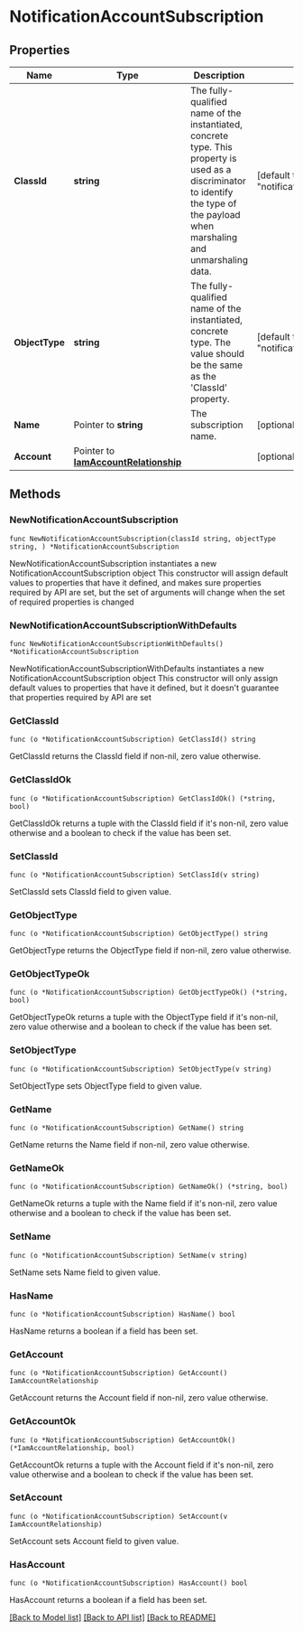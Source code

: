 # NotificationAccountSubscription

## Properties

Name | Type | Description | Notes
------------ | ------------- | ------------- | -------------
**ClassId** | **string** | The fully-qualified name of the instantiated, concrete type. This property is used as a discriminator to identify the type of the payload when marshaling and unmarshaling data. | [default to "notification.AccountSubscription"]
**ObjectType** | **string** | The fully-qualified name of the instantiated, concrete type. The value should be the same as the &#39;ClassId&#39; property. | [default to "notification.AccountSubscription"]
**Name** | Pointer to **string** | The subscription name. | [optional] 
**Account** | Pointer to [**IamAccountRelationship**](IamAccountRelationship.md) |  | [optional] 

## Methods

### NewNotificationAccountSubscription

`func NewNotificationAccountSubscription(classId string, objectType string, ) *NotificationAccountSubscription`

NewNotificationAccountSubscription instantiates a new NotificationAccountSubscription object
This constructor will assign default values to properties that have it defined,
and makes sure properties required by API are set, but the set of arguments
will change when the set of required properties is changed

### NewNotificationAccountSubscriptionWithDefaults

`func NewNotificationAccountSubscriptionWithDefaults() *NotificationAccountSubscription`

NewNotificationAccountSubscriptionWithDefaults instantiates a new NotificationAccountSubscription object
This constructor will only assign default values to properties that have it defined,
but it doesn't guarantee that properties required by API are set

### GetClassId

`func (o *NotificationAccountSubscription) GetClassId() string`

GetClassId returns the ClassId field if non-nil, zero value otherwise.

### GetClassIdOk

`func (o *NotificationAccountSubscription) GetClassIdOk() (*string, bool)`

GetClassIdOk returns a tuple with the ClassId field if it's non-nil, zero value otherwise
and a boolean to check if the value has been set.

### SetClassId

`func (o *NotificationAccountSubscription) SetClassId(v string)`

SetClassId sets ClassId field to given value.


### GetObjectType

`func (o *NotificationAccountSubscription) GetObjectType() string`

GetObjectType returns the ObjectType field if non-nil, zero value otherwise.

### GetObjectTypeOk

`func (o *NotificationAccountSubscription) GetObjectTypeOk() (*string, bool)`

GetObjectTypeOk returns a tuple with the ObjectType field if it's non-nil, zero value otherwise
and a boolean to check if the value has been set.

### SetObjectType

`func (o *NotificationAccountSubscription) SetObjectType(v string)`

SetObjectType sets ObjectType field to given value.


### GetName

`func (o *NotificationAccountSubscription) GetName() string`

GetName returns the Name field if non-nil, zero value otherwise.

### GetNameOk

`func (o *NotificationAccountSubscription) GetNameOk() (*string, bool)`

GetNameOk returns a tuple with the Name field if it's non-nil, zero value otherwise
and a boolean to check if the value has been set.

### SetName

`func (o *NotificationAccountSubscription) SetName(v string)`

SetName sets Name field to given value.

### HasName

`func (o *NotificationAccountSubscription) HasName() bool`

HasName returns a boolean if a field has been set.

### GetAccount

`func (o *NotificationAccountSubscription) GetAccount() IamAccountRelationship`

GetAccount returns the Account field if non-nil, zero value otherwise.

### GetAccountOk

`func (o *NotificationAccountSubscription) GetAccountOk() (*IamAccountRelationship, bool)`

GetAccountOk returns a tuple with the Account field if it's non-nil, zero value otherwise
and a boolean to check if the value has been set.

### SetAccount

`func (o *NotificationAccountSubscription) SetAccount(v IamAccountRelationship)`

SetAccount sets Account field to given value.

### HasAccount

`func (o *NotificationAccountSubscription) HasAccount() bool`

HasAccount returns a boolean if a field has been set.


[[Back to Model list]](../README.md#documentation-for-models) [[Back to API list]](../README.md#documentation-for-api-endpoints) [[Back to README]](../README.md)


